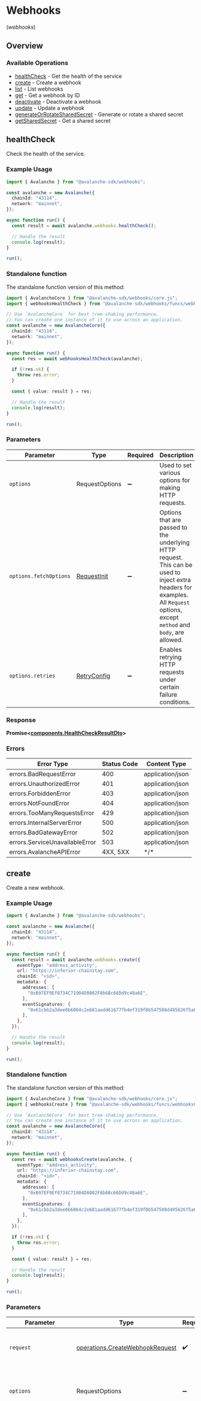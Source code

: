 # Webhooks
(*webhooks*)

## Overview

### Available Operations

* [healthCheck](#healthcheck) - Get the health of the service
* [create](#create) - Create a webhook
* [list](#list) - List webhooks
* [get](#get) - Get a webhook by ID
* [deactivate](#deactivate) - Deactivate a webhook
* [update](#update) - Update a webhook
* [generateOrRotateSharedSecret](#generateorrotatesharedsecret) - Generate or rotate a shared secret
* [getSharedSecret](#getsharedsecret) - Get a shared secret

## healthCheck

Check the health of the service.

### Example Usage

```typescript
import { Avalanche } from "@avalanche-sdk/webhooks";

const avalanche = new Avalanche({
  chainId: "43114",
  network: "mainnet",
});

async function run() {
  const result = await avalanche.webhooks.healthCheck();

  // Handle the result
  console.log(result);
}

run();
```

### Standalone function

The standalone function version of this method:

```typescript
import { AvalancheCore } from "@avalanche-sdk/webhooks/core.js";
import { webhooksHealthCheck } from "@avalanche-sdk/webhooks/funcs/webhooksHealthCheck.js";

// Use `AvalancheCore` for best tree-shaking performance.
// You can create one instance of it to use across an application.
const avalanche = new AvalancheCore({
  chainId: "43114",
  network: "mainnet",
});

async function run() {
  const res = await webhooksHealthCheck(avalanche);

  if (!res.ok) {
    throw res.error;
  }

  const { value: result } = res;

  // Handle the result
  console.log(result);
}

run();
```

### Parameters

| Parameter                                                                                                                                                                      | Type                                                                                                                                                                           | Required                                                                                                                                                                       | Description                                                                                                                                                                    |
| ------------------------------------------------------------------------------------------------------------------------------------------------------------------------------ | ------------------------------------------------------------------------------------------------------------------------------------------------------------------------------ | ------------------------------------------------------------------------------------------------------------------------------------------------------------------------------ | ------------------------------------------------------------------------------------------------------------------------------------------------------------------------------ |
| `options`                                                                                                                                                                      | RequestOptions                                                                                                                                                                 | :heavy_minus_sign:                                                                                                                                                             | Used to set various options for making HTTP requests.                                                                                                                          |
| `options.fetchOptions`                                                                                                                                                         | [RequestInit](https://developer.mozilla.org/en-US/docs/Web/API/Request/Request#options)                                                                                        | :heavy_minus_sign:                                                                                                                                                             | Options that are passed to the underlying HTTP request. This can be used to inject extra headers for examples. All `Request` options, except `method` and `body`, are allowed. |
| `options.retries`                                                                                                                                                              | [RetryConfig](../../lib/utils/retryconfig.md)                                                                                                                                  | :heavy_minus_sign:                                                                                                                                                             | Enables retrying HTTP requests under certain failure conditions.                                                                                                               |

### Response

**Promise\<[components.HealthCheckResultDto](../../models/components/healthcheckresultdto.md)\>**

### Errors

| Error Type                     | Status Code                    | Content Type                   |
| ------------------------------ | ------------------------------ | ------------------------------ |
| errors.BadRequestError         | 400                            | application/json               |
| errors.UnauthorizedError       | 401                            | application/json               |
| errors.ForbiddenError          | 403                            | application/json               |
| errors.NotFoundError           | 404                            | application/json               |
| errors.TooManyRequestsError    | 429                            | application/json               |
| errors.InternalServerError     | 500                            | application/json               |
| errors.BadGatewayError         | 502                            | application/json               |
| errors.ServiceUnavailableError | 503                            | application/json               |
| errors.AvalancheAPIError       | 4XX, 5XX                       | \*/\*                          |

## create

Create a new webhook.

### Example Usage

```typescript
import { Avalanche } from "@avalanche-sdk/webhooks";

const avalanche = new Avalanche({
  chainId: "43114",
  network: "mainnet",
});

async function run() {
  const result = await avalanche.webhooks.create({
    eventType: "address_activity",
    url: "https://inferior-chainstay.com",
    chainId: "<id>",
    metadata: {
      addresses: [
        "0xB97EF9Ef8734C71904D8002F8b6Bc66Dd9c48a6E",
      ],
      eventSignatures: [
        "0x61cbb2a3dee0b6064c2e681aadd61677fb4ef319f0b547508d495626f5a62f64",
      ],
    },
  });

  // Handle the result
  console.log(result);
}

run();
```

### Standalone function

The standalone function version of this method:

```typescript
import { AvalancheCore } from "@avalanche-sdk/webhooks/core.js";
import { webhooksCreate } from "@avalanche-sdk/webhooks/funcs/webhooksCreate.js";

// Use `AvalancheCore` for best tree-shaking performance.
// You can create one instance of it to use across an application.
const avalanche = new AvalancheCore({
  chainId: "43114",
  network: "mainnet",
});

async function run() {
  const res = await webhooksCreate(avalanche, {
    eventType: "address_activity",
    url: "https://inferior-chainstay.com",
    chainId: "<id>",
    metadata: {
      addresses: [
        "0xB97EF9Ef8734C71904D8002F8b6Bc66Dd9c48a6E",
      ],
      eventSignatures: [
        "0x61cbb2a3dee0b6064c2e681aadd61677fb4ef319f0b547508d495626f5a62f64",
      ],
    },
  });

  if (!res.ok) {
    throw res.error;
  }

  const { value: result } = res;

  // Handle the result
  console.log(result);
}

run();
```

### Parameters

| Parameter                                                                                                                                                                      | Type                                                                                                                                                                           | Required                                                                                                                                                                       | Description                                                                                                                                                                    |
| ------------------------------------------------------------------------------------------------------------------------------------------------------------------------------ | ------------------------------------------------------------------------------------------------------------------------------------------------------------------------------ | ------------------------------------------------------------------------------------------------------------------------------------------------------------------------------ | ------------------------------------------------------------------------------------------------------------------------------------------------------------------------------ |
| `request`                                                                                                                                                                      | [operations.CreateWebhookRequest](../../models/operations/createwebhookrequest.md)                                                                                             | :heavy_check_mark:                                                                                                                                                             | The request object to use for the request.                                                                                                                                     |
| `options`                                                                                                                                                                      | RequestOptions                                                                                                                                                                 | :heavy_minus_sign:                                                                                                                                                             | Used to set various options for making HTTP requests.                                                                                                                          |
| `options.fetchOptions`                                                                                                                                                         | [RequestInit](https://developer.mozilla.org/en-US/docs/Web/API/Request/Request#options)                                                                                        | :heavy_minus_sign:                                                                                                                                                             | Options that are passed to the underlying HTTP request. This can be used to inject extra headers for examples. All `Request` options, except `method` and `body`, are allowed. |
| `options.retries`                                                                                                                                                              | [RetryConfig](../../lib/utils/retryconfig.md)                                                                                                                                  | :heavy_minus_sign:                                                                                                                                                             | Enables retrying HTTP requests under certain failure conditions.                                                                                                               |

### Response

**Promise\<[operations.CreateWebhookResponse](../../models/operations/createwebhookresponse.md)\>**

### Errors

| Error Type                     | Status Code                    | Content Type                   |
| ------------------------------ | ------------------------------ | ------------------------------ |
| errors.BadRequestError         | 400                            | application/json               |
| errors.UnauthorizedError       | 401                            | application/json               |
| errors.ForbiddenError          | 403                            | application/json               |
| errors.NotFoundError           | 404                            | application/json               |
| errors.TooManyRequestsError    | 429                            | application/json               |
| errors.InternalServerError     | 500                            | application/json               |
| errors.BadGatewayError         | 502                            | application/json               |
| errors.ServiceUnavailableError | 503                            | application/json               |
| errors.AvalancheAPIError       | 4XX, 5XX                       | \*/\*                          |

## list

Lists webhooks for the user.

### Example Usage

```typescript
import { Avalanche } from "@avalanche-sdk/webhooks";

const avalanche = new Avalanche({
  chainId: "43114",
  network: "mainnet",
});

async function run() {
  const result = await avalanche.webhooks.list({
    status: "active",
  });

  for await (const page of result) {
    // Handle the page
    console.log(page);
  }
}

run();
```

### Standalone function

The standalone function version of this method:

```typescript
import { AvalancheCore } from "@avalanche-sdk/webhooks/core.js";
import { webhooksList } from "@avalanche-sdk/webhooks/funcs/webhooksList.js";

// Use `AvalancheCore` for best tree-shaking performance.
// You can create one instance of it to use across an application.
const avalanche = new AvalancheCore({
  chainId: "43114",
  network: "mainnet",
});

async function run() {
  const res = await webhooksList(avalanche, {
    status: "active",
  });

  if (!res.ok) {
    throw res.error;
  }

  const { value: result } = res;

  for await (const page of result) {
    // Handle the page
    console.log(page);
  }
}

run();
```

### Parameters

| Parameter                                                                                                                                                                      | Type                                                                                                                                                                           | Required                                                                                                                                                                       | Description                                                                                                                                                                    |
| ------------------------------------------------------------------------------------------------------------------------------------------------------------------------------ | ------------------------------------------------------------------------------------------------------------------------------------------------------------------------------ | ------------------------------------------------------------------------------------------------------------------------------------------------------------------------------ | ------------------------------------------------------------------------------------------------------------------------------------------------------------------------------ |
| `request`                                                                                                                                                                      | [operations.ListWebhooksRequest](../../models/operations/listwebhooksrequest.md)                                                                                               | :heavy_check_mark:                                                                                                                                                             | The request object to use for the request.                                                                                                                                     |
| `options`                                                                                                                                                                      | RequestOptions                                                                                                                                                                 | :heavy_minus_sign:                                                                                                                                                             | Used to set various options for making HTTP requests.                                                                                                                          |
| `options.fetchOptions`                                                                                                                                                         | [RequestInit](https://developer.mozilla.org/en-US/docs/Web/API/Request/Request#options)                                                                                        | :heavy_minus_sign:                                                                                                                                                             | Options that are passed to the underlying HTTP request. This can be used to inject extra headers for examples. All `Request` options, except `method` and `body`, are allowed. |
| `options.retries`                                                                                                                                                              | [RetryConfig](../../lib/utils/retryconfig.md)                                                                                                                                  | :heavy_minus_sign:                                                                                                                                                             | Enables retrying HTTP requests under certain failure conditions.                                                                                                               |

### Response

**Promise\<[operations.ListWebhooksResponse](../../models/operations/listwebhooksresponse.md)\>**

### Errors

| Error Type                     | Status Code                    | Content Type                   |
| ------------------------------ | ------------------------------ | ------------------------------ |
| errors.BadRequestError         | 400                            | application/json               |
| errors.UnauthorizedError       | 401                            | application/json               |
| errors.ForbiddenError          | 403                            | application/json               |
| errors.NotFoundError           | 404                            | application/json               |
| errors.TooManyRequestsError    | 429                            | application/json               |
| errors.InternalServerError     | 500                            | application/json               |
| errors.BadGatewayError         | 502                            | application/json               |
| errors.ServiceUnavailableError | 503                            | application/json               |
| errors.AvalancheAPIError       | 4XX, 5XX                       | \*/\*                          |

## get

Retrieves a webhook by ID.

### Example Usage

```typescript
import { Avalanche } from "@avalanche-sdk/webhooks";

const avalanche = new Avalanche({
  chainId: "43114",
  network: "mainnet",
});

async function run() {
  const result = await avalanche.webhooks.get({
    id: "f33de69c-d13b-4691-908f-870d6e2e6b04",
  });

  // Handle the result
  console.log(result);
}

run();
```

### Standalone function

The standalone function version of this method:

```typescript
import { AvalancheCore } from "@avalanche-sdk/webhooks/core.js";
import { webhooksGet } from "@avalanche-sdk/webhooks/funcs/webhooksGet.js";

// Use `AvalancheCore` for best tree-shaking performance.
// You can create one instance of it to use across an application.
const avalanche = new AvalancheCore({
  chainId: "43114",
  network: "mainnet",
});

async function run() {
  const res = await webhooksGet(avalanche, {
    id: "f33de69c-d13b-4691-908f-870d6e2e6b04",
  });

  if (!res.ok) {
    throw res.error;
  }

  const { value: result } = res;

  // Handle the result
  console.log(result);
}

run();
```

### Parameters

| Parameter                                                                                                                                                                      | Type                                                                                                                                                                           | Required                                                                                                                                                                       | Description                                                                                                                                                                    |
| ------------------------------------------------------------------------------------------------------------------------------------------------------------------------------ | ------------------------------------------------------------------------------------------------------------------------------------------------------------------------------ | ------------------------------------------------------------------------------------------------------------------------------------------------------------------------------ | ------------------------------------------------------------------------------------------------------------------------------------------------------------------------------ |
| `request`                                                                                                                                                                      | [operations.GetWebhookRequest](../../models/operations/getwebhookrequest.md)                                                                                                   | :heavy_check_mark:                                                                                                                                                             | The request object to use for the request.                                                                                                                                     |
| `options`                                                                                                                                                                      | RequestOptions                                                                                                                                                                 | :heavy_minus_sign:                                                                                                                                                             | Used to set various options for making HTTP requests.                                                                                                                          |
| `options.fetchOptions`                                                                                                                                                         | [RequestInit](https://developer.mozilla.org/en-US/docs/Web/API/Request/Request#options)                                                                                        | :heavy_minus_sign:                                                                                                                                                             | Options that are passed to the underlying HTTP request. This can be used to inject extra headers for examples. All `Request` options, except `method` and `body`, are allowed. |
| `options.retries`                                                                                                                                                              | [RetryConfig](../../lib/utils/retryconfig.md)                                                                                                                                  | :heavy_minus_sign:                                                                                                                                                             | Enables retrying HTTP requests under certain failure conditions.                                                                                                               |

### Response

**Promise\<[operations.GetWebhookResponse](../../models/operations/getwebhookresponse.md)\>**

### Errors

| Error Type                     | Status Code                    | Content Type                   |
| ------------------------------ | ------------------------------ | ------------------------------ |
| errors.BadRequestError         | 400                            | application/json               |
| errors.UnauthorizedError       | 401                            | application/json               |
| errors.ForbiddenError          | 403                            | application/json               |
| errors.NotFoundError           | 404                            | application/json               |
| errors.TooManyRequestsError    | 429                            | application/json               |
| errors.InternalServerError     | 500                            | application/json               |
| errors.BadGatewayError         | 502                            | application/json               |
| errors.ServiceUnavailableError | 503                            | application/json               |
| errors.AvalancheAPIError       | 4XX, 5XX                       | \*/\*                          |

## deactivate

Deactivates a webhook by ID.

### Example Usage

```typescript
import { Avalanche } from "@avalanche-sdk/webhooks";

const avalanche = new Avalanche({
  chainId: "43114",
  network: "mainnet",
});

async function run() {
  const result = await avalanche.webhooks.deactivate({
    id: "f33de69c-d13b-4691-908f-870d6e2e6b04",
  });

  // Handle the result
  console.log(result);
}

run();
```

### Standalone function

The standalone function version of this method:

```typescript
import { AvalancheCore } from "@avalanche-sdk/webhooks/core.js";
import { webhooksDeactivate } from "@avalanche-sdk/webhooks/funcs/webhooksDeactivate.js";

// Use `AvalancheCore` for best tree-shaking performance.
// You can create one instance of it to use across an application.
const avalanche = new AvalancheCore({
  chainId: "43114",
  network: "mainnet",
});

async function run() {
  const res = await webhooksDeactivate(avalanche, {
    id: "f33de69c-d13b-4691-908f-870d6e2e6b04",
  });

  if (!res.ok) {
    throw res.error;
  }

  const { value: result } = res;

  // Handle the result
  console.log(result);
}

run();
```

### Parameters

| Parameter                                                                                                                                                                      | Type                                                                                                                                                                           | Required                                                                                                                                                                       | Description                                                                                                                                                                    |
| ------------------------------------------------------------------------------------------------------------------------------------------------------------------------------ | ------------------------------------------------------------------------------------------------------------------------------------------------------------------------------ | ------------------------------------------------------------------------------------------------------------------------------------------------------------------------------ | ------------------------------------------------------------------------------------------------------------------------------------------------------------------------------ |
| `request`                                                                                                                                                                      | [operations.DeactivateWebhookRequest](../../models/operations/deactivatewebhookrequest.md)                                                                                     | :heavy_check_mark:                                                                                                                                                             | The request object to use for the request.                                                                                                                                     |
| `options`                                                                                                                                                                      | RequestOptions                                                                                                                                                                 | :heavy_minus_sign:                                                                                                                                                             | Used to set various options for making HTTP requests.                                                                                                                          |
| `options.fetchOptions`                                                                                                                                                         | [RequestInit](https://developer.mozilla.org/en-US/docs/Web/API/Request/Request#options)                                                                                        | :heavy_minus_sign:                                                                                                                                                             | Options that are passed to the underlying HTTP request. This can be used to inject extra headers for examples. All `Request` options, except `method` and `body`, are allowed. |
| `options.retries`                                                                                                                                                              | [RetryConfig](../../lib/utils/retryconfig.md)                                                                                                                                  | :heavy_minus_sign:                                                                                                                                                             | Enables retrying HTTP requests under certain failure conditions.                                                                                                               |

### Response

**Promise\<[operations.DeactivateWebhookResponse](../../models/operations/deactivatewebhookresponse.md)\>**

### Errors

| Error Type                     | Status Code                    | Content Type                   |
| ------------------------------ | ------------------------------ | ------------------------------ |
| errors.BadRequestError         | 400                            | application/json               |
| errors.UnauthorizedError       | 401                            | application/json               |
| errors.ForbiddenError          | 403                            | application/json               |
| errors.NotFoundError           | 404                            | application/json               |
| errors.TooManyRequestsError    | 429                            | application/json               |
| errors.InternalServerError     | 500                            | application/json               |
| errors.BadGatewayError         | 502                            | application/json               |
| errors.ServiceUnavailableError | 503                            | application/json               |
| errors.AvalancheAPIError       | 4XX, 5XX                       | \*/\*                          |

## update

Updates an existing webhook.

### Example Usage

```typescript
import { Avalanche } from "@avalanche-sdk/webhooks";

const avalanche = new Avalanche({
  chainId: "43114",
  network: "mainnet",
});

async function run() {
  const result = await avalanche.webhooks.update({
    id: "f33de69c-d13b-4691-908f-870d6e2e6b04",
    updateWebhookRequest: {},
  });

  // Handle the result
  console.log(result);
}

run();
```

### Standalone function

The standalone function version of this method:

```typescript
import { AvalancheCore } from "@avalanche-sdk/webhooks/core.js";
import { webhooksUpdate } from "@avalanche-sdk/webhooks/funcs/webhooksUpdate.js";

// Use `AvalancheCore` for best tree-shaking performance.
// You can create one instance of it to use across an application.
const avalanche = new AvalancheCore({
  chainId: "43114",
  network: "mainnet",
});

async function run() {
  const res = await webhooksUpdate(avalanche, {
    id: "f33de69c-d13b-4691-908f-870d6e2e6b04",
    updateWebhookRequest: {},
  });

  if (!res.ok) {
    throw res.error;
  }

  const { value: result } = res;

  // Handle the result
  console.log(result);
}

run();
```

### Parameters

| Parameter                                                                                                                                                                      | Type                                                                                                                                                                           | Required                                                                                                                                                                       | Description                                                                                                                                                                    |
| ------------------------------------------------------------------------------------------------------------------------------------------------------------------------------ | ------------------------------------------------------------------------------------------------------------------------------------------------------------------------------ | ------------------------------------------------------------------------------------------------------------------------------------------------------------------------------ | ------------------------------------------------------------------------------------------------------------------------------------------------------------------------------ |
| `request`                                                                                                                                                                      | [operations.UpdateWebhookRequest](../../models/operations/updatewebhookrequest.md)                                                                                             | :heavy_check_mark:                                                                                                                                                             | The request object to use for the request.                                                                                                                                     |
| `options`                                                                                                                                                                      | RequestOptions                                                                                                                                                                 | :heavy_minus_sign:                                                                                                                                                             | Used to set various options for making HTTP requests.                                                                                                                          |
| `options.fetchOptions`                                                                                                                                                         | [RequestInit](https://developer.mozilla.org/en-US/docs/Web/API/Request/Request#options)                                                                                        | :heavy_minus_sign:                                                                                                                                                             | Options that are passed to the underlying HTTP request. This can be used to inject extra headers for examples. All `Request` options, except `method` and `body`, are allowed. |
| `options.retries`                                                                                                                                                              | [RetryConfig](../../lib/utils/retryconfig.md)                                                                                                                                  | :heavy_minus_sign:                                                                                                                                                             | Enables retrying HTTP requests under certain failure conditions.                                                                                                               |

### Response

**Promise\<[operations.UpdateWebhookResponse](../../models/operations/updatewebhookresponse.md)\>**

### Errors

| Error Type                     | Status Code                    | Content Type                   |
| ------------------------------ | ------------------------------ | ------------------------------ |
| errors.BadRequestError         | 400                            | application/json               |
| errors.UnauthorizedError       | 401                            | application/json               |
| errors.ForbiddenError          | 403                            | application/json               |
| errors.NotFoundError           | 404                            | application/json               |
| errors.TooManyRequestsError    | 429                            | application/json               |
| errors.InternalServerError     | 500                            | application/json               |
| errors.BadGatewayError         | 502                            | application/json               |
| errors.ServiceUnavailableError | 503                            | application/json               |
| errors.AvalancheAPIError       | 4XX, 5XX                       | \*/\*                          |

## generateOrRotateSharedSecret

Generates a new shared secret or rotate an existing one.

### Example Usage

```typescript
import { Avalanche } from "@avalanche-sdk/webhooks";

const avalanche = new Avalanche({
  chainId: "43114",
  network: "mainnet",
});

async function run() {
  const result = await avalanche.webhooks.generateOrRotateSharedSecret();

  // Handle the result
  console.log(result);
}

run();
```

### Standalone function

The standalone function version of this method:

```typescript
import { AvalancheCore } from "@avalanche-sdk/webhooks/core.js";
import { webhooksGenerateOrRotateSharedSecret } from "@avalanche-sdk/webhooks/funcs/webhooksGenerateOrRotateSharedSecret.js";

// Use `AvalancheCore` for best tree-shaking performance.
// You can create one instance of it to use across an application.
const avalanche = new AvalancheCore({
  chainId: "43114",
  network: "mainnet",
});

async function run() {
  const res = await webhooksGenerateOrRotateSharedSecret(avalanche);

  if (!res.ok) {
    throw res.error;
  }

  const { value: result } = res;

  // Handle the result
  console.log(result);
}

run();
```

### Parameters

| Parameter                                                                                                                                                                      | Type                                                                                                                                                                           | Required                                                                                                                                                                       | Description                                                                                                                                                                    |
| ------------------------------------------------------------------------------------------------------------------------------------------------------------------------------ | ------------------------------------------------------------------------------------------------------------------------------------------------------------------------------ | ------------------------------------------------------------------------------------------------------------------------------------------------------------------------------ | ------------------------------------------------------------------------------------------------------------------------------------------------------------------------------ |
| `options`                                                                                                                                                                      | RequestOptions                                                                                                                                                                 | :heavy_minus_sign:                                                                                                                                                             | Used to set various options for making HTTP requests.                                                                                                                          |
| `options.fetchOptions`                                                                                                                                                         | [RequestInit](https://developer.mozilla.org/en-US/docs/Web/API/Request/Request#options)                                                                                        | :heavy_minus_sign:                                                                                                                                                             | Options that are passed to the underlying HTTP request. This can be used to inject extra headers for examples. All `Request` options, except `method` and `body`, are allowed. |
| `options.retries`                                                                                                                                                              | [RetryConfig](../../lib/utils/retryconfig.md)                                                                                                                                  | :heavy_minus_sign:                                                                                                                                                             | Enables retrying HTTP requests under certain failure conditions.                                                                                                               |

### Response

**Promise\<[components.SharedSecretsResponse](../../models/components/sharedsecretsresponse.md)\>**

### Errors

| Error Type                     | Status Code                    | Content Type                   |
| ------------------------------ | ------------------------------ | ------------------------------ |
| errors.BadRequestError         | 400                            | application/json               |
| errors.UnauthorizedError       | 401                            | application/json               |
| errors.ForbiddenError          | 403                            | application/json               |
| errors.NotFoundError           | 404                            | application/json               |
| errors.TooManyRequestsError    | 429                            | application/json               |
| errors.InternalServerError     | 500                            | application/json               |
| errors.BadGatewayError         | 502                            | application/json               |
| errors.ServiceUnavailableError | 503                            | application/json               |
| errors.AvalancheAPIError       | 4XX, 5XX                       | \*/\*                          |

## getSharedSecret

Get a previously generated shared secret.

### Example Usage

```typescript
import { Avalanche } from "@avalanche-sdk/webhooks";

const avalanche = new Avalanche({
  chainId: "43114",
  network: "mainnet",
});

async function run() {
  const result = await avalanche.webhooks.getSharedSecret();

  // Handle the result
  console.log(result);
}

run();
```

### Standalone function

The standalone function version of this method:

```typescript
import { AvalancheCore } from "@avalanche-sdk/webhooks/core.js";
import { webhooksGetSharedSecret } from "@avalanche-sdk/webhooks/funcs/webhooksGetSharedSecret.js";

// Use `AvalancheCore` for best tree-shaking performance.
// You can create one instance of it to use across an application.
const avalanche = new AvalancheCore({
  chainId: "43114",
  network: "mainnet",
});

async function run() {
  const res = await webhooksGetSharedSecret(avalanche);

  if (!res.ok) {
    throw res.error;
  }

  const { value: result } = res;

  // Handle the result
  console.log(result);
}

run();
```

### Parameters

| Parameter                                                                                                                                                                      | Type                                                                                                                                                                           | Required                                                                                                                                                                       | Description                                                                                                                                                                    |
| ------------------------------------------------------------------------------------------------------------------------------------------------------------------------------ | ------------------------------------------------------------------------------------------------------------------------------------------------------------------------------ | ------------------------------------------------------------------------------------------------------------------------------------------------------------------------------ | ------------------------------------------------------------------------------------------------------------------------------------------------------------------------------ |
| `options`                                                                                                                                                                      | RequestOptions                                                                                                                                                                 | :heavy_minus_sign:                                                                                                                                                             | Used to set various options for making HTTP requests.                                                                                                                          |
| `options.fetchOptions`                                                                                                                                                         | [RequestInit](https://developer.mozilla.org/en-US/docs/Web/API/Request/Request#options)                                                                                        | :heavy_minus_sign:                                                                                                                                                             | Options that are passed to the underlying HTTP request. This can be used to inject extra headers for examples. All `Request` options, except `method` and `body`, are allowed. |
| `options.retries`                                                                                                                                                              | [RetryConfig](../../lib/utils/retryconfig.md)                                                                                                                                  | :heavy_minus_sign:                                                                                                                                                             | Enables retrying HTTP requests under certain failure conditions.                                                                                                               |

### Response

**Promise\<[components.SharedSecretsResponse](../../models/components/sharedsecretsresponse.md)\>**

### Errors

| Error Type                     | Status Code                    | Content Type                   |
| ------------------------------ | ------------------------------ | ------------------------------ |
| errors.BadRequestError         | 400                            | application/json               |
| errors.UnauthorizedError       | 401                            | application/json               |
| errors.ForbiddenError          | 403                            | application/json               |
| errors.NotFoundError           | 404                            | application/json               |
| errors.TooManyRequestsError    | 429                            | application/json               |
| errors.InternalServerError     | 500                            | application/json               |
| errors.BadGatewayError         | 502                            | application/json               |
| errors.ServiceUnavailableError | 503                            | application/json               |
| errors.AvalancheAPIError       | 4XX, 5XX                       | \*/\*                          |
